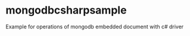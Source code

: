 mongodbcsharpsample
===================

Example for operations of mongodb embedded document with c# driver
